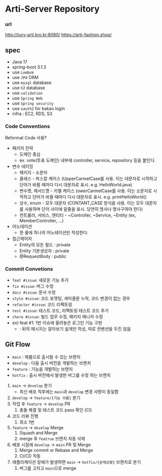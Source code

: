 # Arti-Server Repository

### url
http://lucy-arti.kro.kr:8080/
https://arti-fashion.shop/

## spec
- Java 17
- spring-boot 3.1.3
- use `Lombok`
- use `JPA` ORM
- use `mysql` database
- use `h2` database
- use `validation`
- use `Spring Web`
- use `Spring security`
- use `oauth2` for kakao login
- infra : EC2, RDS, S3

### Code Conventions
Reformat Code 사용?
- 패키지 전략
    - 도메인 중심
    - ex. vote(투표 도메인) 내부에 controller, service, repository 등을 붙인다.
- 변수 네이밍
    - 패키지 - 소문자
    - 클래스 - 파스칼 케이스 (UpperCarmelCase를 사용. 이는 대문자로 시작하고 단어가 바뀔 때마다 다시 대문자로 표시. e.g. HelloWorld.java)
    - 변수명, 메서드명 - 카멜 케이스 (owerCarmelCase를 사용. 이는 소문자로 시작하고 단어가 바뀔 때마다 다시 대문자로 표시. e.g. printHelloWorld()
    - 상수, enum - 모두 대문자 (CONTANT_CASE 방식을 사용. 이는 모두 대문자를 사용하며 단어 사이에 밑줄을 표시. 당연히 명사나 명사구여야 한다)
    - 컨트롤러, 서비스, 엔티티 - ~Controller, ~Service, ~Entity (ex, MemberController, …)
- 어노테이션
    - 한 줄에 하나의 어노테이션만 작성한다.
- 접근제어자
    - Entity의 모든 필드 : private
    - Entity 기본생성자 : private
    - @RequestBody : public

### Commit Convetions
- `feat #issue`: 새로운 기능 추가
- `fix #issue`: 버그 수정
- `docs #issue`: 문서 수정
- `style #issue`: 코드 포맷팅, 세미콜론 누락, 코드 변경이 없는 경우
- `refactor #issue`: 코드 리펙토링
- `test #issue`: 테스트 코드, 리펙토링 테스트 코드 추가
- `chore #issue`: 빌드 업무 수정, 패키지 매니저 수정
- ex) feat #1: 1번 이슈에 올려놓은 로그인 기능 구현
    - : 뒤의 메시지는 알아보기 쉽게만 작성, 따로 컨벤션을 두진 않음

## Git Flow
- `main` : 제품으로 출시될 수 있는 브랜치
- `develop` : 다음 출시 버전을 개발하는 브랜치
- `feature` : 기능을 개발하는 브랜치
- `hotfix` : 출시 버전에서 발생한 버그를 수정 하는 브랜치

1. `main` → `develop` 분기
    - 최신 배포 직후에는 `main`과 `develop` 변경 사항이 동일함
2. `develop` → `feature/{기능 이름}` 분기
3. 작업 후 `feature` → `develop` PR
    1. 충돌 해결 및 테스트 코드 pass 확인 (CI)
4. 코드 리뷰 진행
    1. 최소 1번
5. `feature` → `develop` Merge
    1. Squash and Merge
    2. merge 후 `featrue` 브랜치 자동 삭제
6. 배포 시점에 `develop` → `main`  PR 및 Merge
    1. Merge commit or Rebase and Merge
    2. CI/CD 작동
7. 애플리케이션 장애가 발생하면 `main` → `hotfix/{문제상황}` 브랜치로 분기
    1. 버그를 고치고 `main`으로 merge


